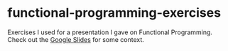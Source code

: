 # functional-programming-exercises

Exercises I used for a presentation I gave on Functional Programming. Check out the [Google Slides](https://docs.google.com/presentation/d/1pyOWOJ8j8MaLzHAW82QUUqk8dwcLfeOJe_9Df0boHfA/edit?usp=sharing) for some context.

